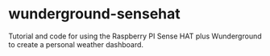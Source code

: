 # wunderground-sensehat
Tutorial and code for using the Raspberry PI Sense HAT plus Wunderground to create a personal weather dashboard. 
